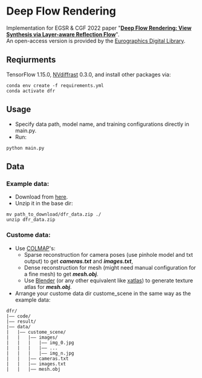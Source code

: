 # Deep Flow Rendering

Implementation for EGSR &amp; CGF 2022 paper "[**Deep Flow Rendering: View Synthesis via Layer-aware Reflection Flow**](https://onlinelibrary.wiley.com/doi/abs/10.1111/cgf.14593)".</br>
An open-access version is provided by the [Eurographics Digital Library](https://diglib.eg.org/bitstream/handle/10.1111/cgf14593/v41i4pp139-148.pdf).


## Reqiurments
TensorFlow 1.15.0, [NVdiffrast](https://github.com/NVlabs/nvdiffrast) 0.3.0, and install other packages via:
``` 
conda env create -f requirements.yml
conda activate dfr
```

## Usage
* Specify data path, model name, and training configurations directly in main.py.
* Run:
```
python main.py
```

## Data
### Example data: 
* Download from [here](https://drive.google.com/file/d/1BJkghOcSqPv10ZhDOH2sWg1KyIM8Ygg8/view?usp=share_link).
* Unzip it in the base dir:
``` 
mv path_to_download/dfr_data.zip ./
unzip dfr_data.zip 
```
### Custome data: 
* Use [COLMAP](https://github.com/colmap/colmap)'s:
  * Sparse reconstruction for camera poses (use pinhole model and txt output) to get _**cameras.txt**_ and _**images.txt**_,
  * Dense reconstruction for mesh (might need manual configuration for a fine mesh) to get _**mesh.obj**_.
  * Use [Blender](https://www.blender.org/) (or any other equivalent like [xatlas](https://github.com/jpcy/xatlas)) to generate texture atlas for _**mesh.obj**_.
* Arrange your custome data dir custome_scene in the same way as the example data:
``` 
dfr/
|—— code/
|—— result/
|—— data/
|   |—— custome_scene/
|   |   |—— images/
|   |   |   |—— img_0.jpg
|   |   |   |—— ...
|   |   |   |—— img_n.jpg
|   |   |—— cameras.txt
|   |   |—— images.txt
|   |   |—— mesh.obj
```
